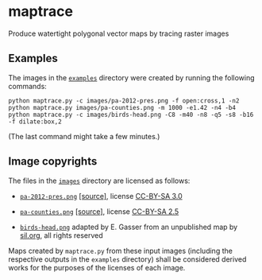# maptrace

Produce watertight polygonal vector maps by tracing raster images

## Examples

The images in the [`examples`](/examples) directory were created by running the following commands:

    python maptrace.py -c images/pa-2012-pres.png -f open:cross,1 -n2
    python maptrace.py images/pa-counties.png -m 1000 -e1.42 -n4 -b4
    python maptrace.py -c images/birds-head.png -C8 -m40 -n8 -q5 -s8 -b16 -f dilate:box,2 

(The last command might take a few minutes.)

## Image copyrights

The files in the [`images`](/images) directory are licensed as follows:

  - [`pa-2012-pres.png`](images/pa-2012-pres.png) [[source]](https://commons.wikimedia.org/wiki/File:Pennsylvania-2012_presidential_election-by_county.PNG), license [CC-BY-SA 3.0](https://creativecommons.org/licenses/by-sa/3.0/deed.en)
  
 - [`pa-counties.png`](images/pa-counties.png) [[source]](https://commons.wikimedia.org/wiki/File:US_Census_Bureau_Pennsylvania_County_Map.png), license [CC-BY-SA 2.5](https://creativecommons.org/licenses/by-sa/2.5/deed.en)
 
 - [`birds-head.png`](images/birds-head.png) adapted by E. Gasser from an unpublished map by [sil.org](https://www.sil.org/), all rights reserved

Maps created by `maptrace.py` from these input images (including the respective outputs in the `examples` directory) shall be considered derived works for the purposes of the licenses of each image.
